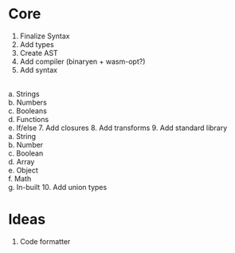 # Core
1. Finalize Syntax
2. Add types
3. Create AST
4. Add compiler (binaryen + wasm-opt?)
6. Add syntax
 <br>
 a. Strings
 <br>
 b. Numbers
 <br>
 c. Booleans
 <br>
 d. Functions
 <br>
 e. If/else
7. Add closures
8. Add transforms
9. Add standard library
 <br>
 a. String
 <br>
 b. Number
 <br>
 c. Boolean
 <br>
 d. Array
 <br>
 e. Object
 <br>
 f. Math
 <br>
 g. In-built
10. Add union types

# Ideas
1. Code formatter